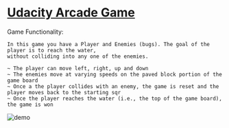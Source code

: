 # [Udacity Arcade Game](https://github.com/udacity/frontend-nanodegree-arcade-game)

Game Functionality:
```
In this game you have a Player and Enemies (bugs). The goal of the player is to reach the water, 
without colliding into any one of the enemies.

~ The player can move left, right, up and down 
~ The enemies move at varying speeds on the paved block portion of the game board
~ Once a the player collides with an enemy, the game is reset and the player moves back to the starting sqr
~ Once the player reaches the water (i.e., the top of the game board), the game is won
```

![demo](./images/demo.gif)
